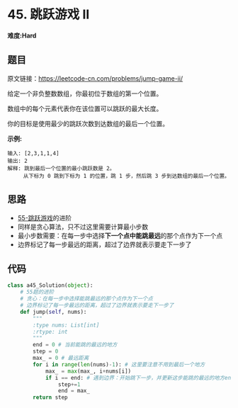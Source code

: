 # 45. 跳跃游戏 II
**难度:Hard**
## 题目
原文链接：https://leetcode-cn.com/problems/jump-game-ii/

给定一个非负整数数组，你最初位于数组的第一个位置。

数组中的每个元素代表你在该位置可以跳跃的最大长度。

你的目标是使用最少的跳跃次数到达数组的最后一个位置。

**示例:**
```
输入: [2,3,1,1,4]
输出: 2
解释: 跳到最后一个位置的最小跳跃数是 2。
     从下标为 0 跳到下标为 1 的位置，跳 1 步，然后跳 3 步到达数组的最后一个位置。
```

## 思路
* [55-跳跃游戏](https://github.com/czzbb/leetcode-python/blob/master/code/0055-%E8%B7%B3%E8%B7%83%E6%B8%B8%E6%88%8F.md)的进阶
* 同样是贪心算法，只不过这里需要计算最小步数
* 最小步数需要：在每一步中选择**下一个点中能跳最远**的那个点作为下一个点
* 边界标记了每一步最远的距离，超过了边界就表示要走下一步了

## 代码
```python
class a45_Solution(object):
    # 55题的进阶
    # 贪心：在每一步中选择能跳最远的那个点作为下一个点
    # 边界标记了每一步最远的距离，超过了边界就表示要走下一步了
    def jump(self, nums):
        """
        :type nums: List[int]
        :rtype: int
        """
        end = 0 # 当前能跳的最远的地方
        step = 0
        max_ = 0 # 最远距离
        for i in range(len(nums)-1): # 这里要注意不用到最后一个地方
            max_ = max(max_, i+nums[i])
            if i == end: # 遇到边界：开始跳下一步，并更新这步能跳的最远的地方end。
                step+=1
                end = max_
        return step
```
